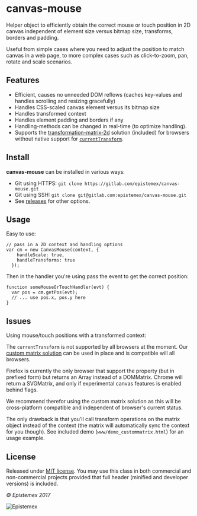 ﻿canvas-mouse
============

Helper object to efficiently obtain the correct mouse or touch position in 2D canvas
independent of element size versus bitmap size, transforms, borders and padding. 

Useful from simple cases where you need to adjust the position to match canvas
in a web page, to more complex cases such as click-to-zoom, pan, rotate and 
scale scenarios.


Features
--------

- Efficient, causes no unneeded DOM reflows (caches key-values and handles scrolling and resizing gracefully)
- Handles CSS-scaled canvas element versus its bitmap size
- Handles transformed context
- Handles element padding and borders if any
- Handling-methods can be changed in real-time (to optimize handling).
- Supports the [transformation-matrix-2d](https://github.com/epistemex/transformation-matrix-js) solution (included) 
for browsers without native support for [`currentTransform`](https://devdocs.io/dom/canvasrenderingcontext2d/currenttransform).


Install
-------

**canvas-mouse** can be installed in various ways:

- Git using HTTPS: `git clone https://gitlab.com/epistemex/canvas-mouse.git`
- Git using SSH: `git clone git@gitlab.com:epistemex/canvas-mouse.git`
- See [releases](https://github.com/epistemex/canvas-mouse/releases) for other options.

	
Usage
-----

Easy to use:

    // pass in a 2D context and handling options
    var cm = new CanvasMouse(context, {
        handleScale: true,
        handleTransforms: true
      });

Then in the handler you're using pass the event to get the correct position:

    function someMouseOrTouchHandler(evt) {
      var pos = cm.getPos(evt);
      // ... use pos.x, pos.y here
    }


Issues
------

Using mouse/touch positions with a transformed context:

The `currentTransform` is not supported by all browsers at the moment.
Our [custom matrix solution](https://github.com/epistemex/transformation-matrix-js)
can be used in place and is compatible will all browsers.

Firefox is currently the only browser that support the property (but in 
prefixed form) but returns an Array instead of a DOMMatrix. Chrome will 
return a SVGMatrix, and only if experimental canvas features is enabled 
behind flags.

We recommend therefor using the custom matrix solution as this will be 
cross-platform compatible and independent of browser's current status.

The only drawback is that you'll call transform operations on the matrix 
object instead of the context (the matrix will automatically sync the 
context for you though). See included demo (`www/demo_custommatrix.html`)
for an usage example.


License
-------

Released under [MIT license](http://choosealicense.com/licenses/mit/). You may use this class in both commercial and non-commercial projects provided that full header (minified and developer versions) is included.


*&copy; Epistemex 2017*
 
![Epistemex](http://i.imgur.com/GP6Q3v8.png)

